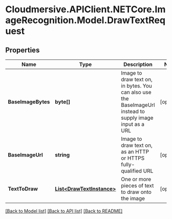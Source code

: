 # Cloudmersive.APIClient.NETCore.ImageRecognition.Model.DrawTextRequest
## Properties

Name | Type | Description | Notes
------------ | ------------- | ------------- | -------------
**BaseImageBytes** | **byte[]** | Image to draw text on, in bytes.  You can also use the BaseImageUrl instead to supply image input as a URL | [optional] 
**BaseImageUrl** | **string** | Image to draw text on, as an HTTP or HTTPS fully-qualified URL | [optional] 
**TextToDraw** | [**List&lt;DrawTextInstance&gt;**](DrawTextInstance.md) | One or more pieces of text to draw onto the image | [optional] 

[[Back to Model list]](../README.md#documentation-for-models) [[Back to API list]](../README.md#documentation-for-api-endpoints) [[Back to README]](../README.md)

